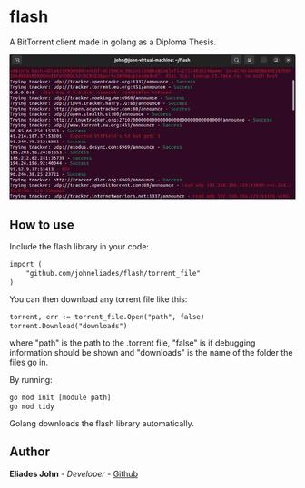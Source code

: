 # flash

A BitTorrent client made in golang as a Diploma Thesis.

![Image of crawler](https://github.com/johneliades/flash/blob/main/preview.png)

## How to use

Include the flash library in your code:
```
import (
	"github.com/johneliades/flash/torrent_file"
)
```
You can then download any torrent file like this:
```
torrent, err := torrent_file.Open("path", false)
torrent.Download("downloads")
```
where "path" is the path to the .torrent file, "false" is if
debugging information should be shown and "downloads" is 
the name of the folder the files go in.

By running:

```
go mod init [module path]
go mod tidy
```

Golang downloads the flash library automatically.

## Author

**Eliades John** - *Developer* - [Github](https://github.com/johneliades)
